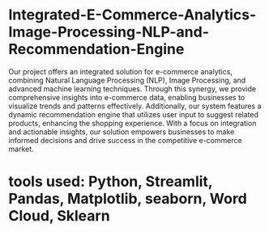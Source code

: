 # Integrated-E-Commerce-Analytics-Image-Processing-NLP-and-Recommendation-Engine
Our project offers an integrated solution for e-commerce analytics, combining Natural Language Processing (NLP), Image Processing, and advanced machine learning techniques. 
Through this synergy, we provide comprehensive insights into e-commerce data, enabling businesses to visualize trends and patterns effectively. Additionally, our system features a dynamic recommendation engine that utilizes user input to suggest related products, enhancing the shopping experience. With a focus on integration and actionable insights, our solution empowers businesses to make informed decisions and drive success in the competitive e-commerce market.
# tools used: Python, Streamlit, Pandas, Matplotlib, seaborn, Word Cloud, Sklearn
